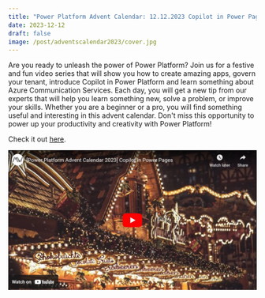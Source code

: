 ```yaml
---
title: "Power Platform Advent Calendar: 12.12.2023 Copilot in Power Pages"
date: 2023-12-12
draft: false
image: /post/adventscalendar2023/cover.jpg
---
```


Are you ready to unleash the power of Power Platform? Join us for a festive and fun video series that will show you how to create amazing apps, govern your tenant, introduce Copilot in Power Platform and learn something about Azure Communication Services. Each day, you will get a new tip from our experts that will help you learn something new, solve a problem, or improve your skills. Whether you are a beginner or a pro, you will find something useful and interesting in this advent calendar. Don't miss this opportunity to power up your productivity and creativity with Power Platform!

Check it out [here](https://youtu.be/BSQn7L_qghA).

[![](video.jpg)](https://youtu.be/BSQn7L_qghA)